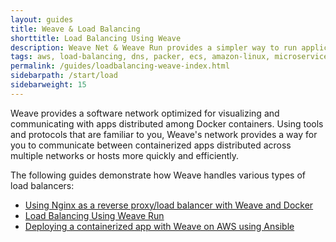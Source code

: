 ```yaml
---
layout: guides
title: Weave & Load Balancing
shorttitle: Load Balancing Using Weave
description: Weave Net & Weave Run provides a simpler way to run applications on the EC2 Container Service
tags: aws, load-balancing, dns, packer, ecs, amazon-linux, microservices
permalink: /guides/loadbalancing-weave-index.html
sidebarpath: /start/load
sidebarweight: 15
---
```



Weave provides a software network optimized for visualizing and communicating with apps distributed among Docker containers. Using tools and protocols that are familiar to you, Weave's network provides a way for you to communicate between containerized apps distributed across multiple networks or hosts more quickly and efficiently.
 
The following guides demonstrate how Weave handles various types of load balancers: 

* [Using Nginx as a reverse proxy/load balancer with Weave and Docker](/guides/weave-docker-nginx-ubuntu-simple.html)
* [Load Balancing Using Weave Run](/guides/weave-docker-loadbalancing-simple.html)
* [Deploying a containerized app with Weave on AWS using Ansible](/guides/weave-ansible-docker-haproxy-aws.html)

 
